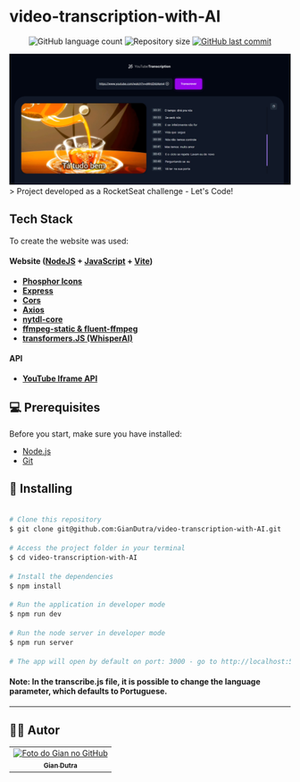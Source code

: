 # video-transcription-with-AI

<p align="center">
  <img alt="GitHub language count" src="https://img.shields.io/github/languages/count/GianDutra/video-transcription-with-AI?color=%2304D361">

  <img alt="Repository size" src="https://img.shields.io/github/repo-size/GianDutra/video-transcription-with-AI">

   <a href="https://github.com/GianDutra/video-transcription-with-AI/commits/master">
    <img alt="GitHub last commit" src="https://img.shields.io/github/last-commit/GianDutra/video-transcription-with-AI">
  </a>
  
</p>
<img src="./.github/1.png" alt="video-transcription-with-AI" title="video-transcription-with-AI">
> Project developed as a RocketSeat challenge - Let's Code!

## Tech Stack

To create the website was used:

#### **Website**  ([NodeJS](https://nodejs.org)  +  [JavaScript](https://www.javascript.com/) + [Vite](https://vitejs.dev/))

- **[Phosphor Icons](https://phosphoricons.com/)**
- **[Express](https://expressjs.com/pt-br/)**
- **[Cors](https://developer.mozilla.org/en-US/docs/Web/HTTP/CORS)**
- **[Axios](https://axios-http.com/)**
- **[nytdl-core](https://github.com/fent/node-ytdl-core)**
- **[ffmpeg-static & fluent-ffmpeg](https://creatomate.com/blog/how-to-use-ffmpeg-in-nodejs)**
- **[transformers.JS (WhisperAI)](https://github.com/xenova/transformers.js)**
  
#### **API**
- **[YouTube Iframe API](https://developers.google.com/youtube/iframe_api_reference#Getting_Started)**

## 💻 Prerequisites
Before you start, make sure you have installed:

* [Node.js](https://nodejs.org/en/)
* [Git](https://git-scm.com)

## 🚀 Installing <video-transcription-with-AI>

 
```bash

# Clone this repository
$ git clone git@github.com:GianDutra/video-transcription-with-AI.git

# Access the project folder in your terminal
$ cd video-transcription-with-AI

# Install the dependencies
$ npm install

# Run the application in developer mode
$ npm run dev

# Run the node server in developer mode
$ npm run server

# The app will open by default on port: 3000 - go to http://localhost:5173/

```
#### Note: In the transcribe.js file, it is possible to change the language parameter, which defaults to Portuguese.
---


## 👨‍💼 Autor

<table>
  <tr>
    <td align="center">
      <a href="#">
        <img src="https://github.com/GianDutra.png" width="100px;" alt="Foto do Gian no GitHub"/><br>
        <sub>
          <b>Gian Dutra</b>
        </sub>
      </a>
    </td>
  </tr>
</table>
